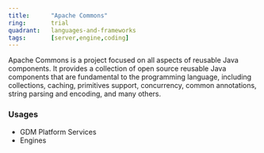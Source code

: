 ```yaml
---
title:      "Apache Commons"
ring:       trial
quadrant:   languages-and-frameworks
tags:       [server,engine,coding]
---
```


Apache Commons is a project focused on all aspects of reusable Java components. It provides a collection of open source reusable Java components that are fundamental to the programming language, including collections, caching, primitives support, concurrency, common annotations, string parsing and encoding, and many others.

### Usages
* GDM Platform Services
* Engines